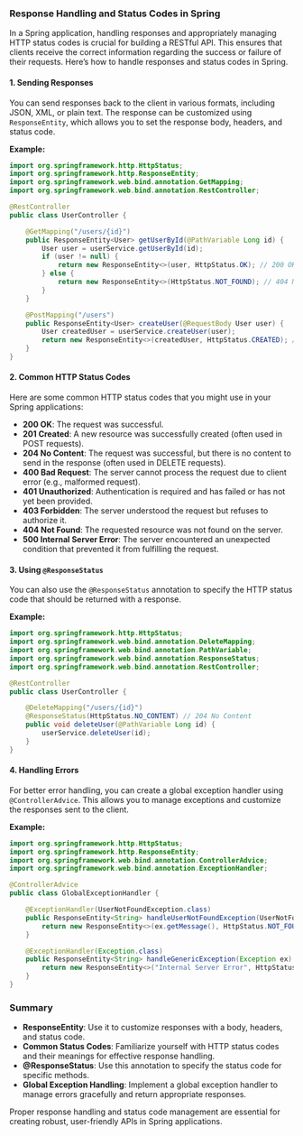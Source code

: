 ### Response Handling and Status Codes in Spring

In a Spring application, handling responses and appropriately managing HTTP status codes is crucial for building a RESTful API. This ensures that clients receive the correct information regarding the success or failure of their requests. Here’s how to handle responses and status codes in Spring.

#### 1. Sending Responses

You can send responses back to the client in various formats, including JSON, XML, or plain text. The response can be customized using `ResponseEntity`, which allows you to set the response body, headers, and status code.

**Example:**

```java
import org.springframework.http.HttpStatus;
import org.springframework.http.ResponseEntity;
import org.springframework.web.bind.annotation.GetMapping;
import org.springframework.web.bind.annotation.RestController;

@RestController
public class UserController {

    @GetMapping("/users/{id}")
    public ResponseEntity<User> getUserById(@PathVariable Long id) {
        User user = userService.getUserById(id);
        if (user != null) {
            return new ResponseEntity<>(user, HttpStatus.OK); // 200 OK
        } else {
            return new ResponseEntity<>(HttpStatus.NOT_FOUND); // 404 Not Found
        }
    }

    @PostMapping("/users")
    public ResponseEntity<User> createUser(@RequestBody User user) {
        User createdUser = userService.createUser(user);
        return new ResponseEntity<>(createdUser, HttpStatus.CREATED); // 201 Created
    }
}
```

#### 2. Common HTTP Status Codes

Here are some common HTTP status codes that you might use in your Spring applications:

- **200 OK**: The request was successful.
- **201 Created**: A new resource was successfully created (often used in POST requests).
- **204 No Content**: The request was successful, but there is no content to send in the response (often used in DELETE requests).
- **400 Bad Request**: The server cannot process the request due to client error (e.g., malformed request).
- **401 Unauthorized**: Authentication is required and has failed or has not yet been provided.
- **403 Forbidden**: The server understood the request but refuses to authorize it.
- **404 Not Found**: The requested resource was not found on the server.
- **500 Internal Server Error**: The server encountered an unexpected condition that prevented it from fulfilling the request.

#### 3. Using `@ResponseStatus`

You can also use the `@ResponseStatus` annotation to specify the HTTP status code that should be returned with a response.

**Example:**

```java
import org.springframework.http.HttpStatus;
import org.springframework.web.bind.annotation.DeleteMapping;
import org.springframework.web.bind.annotation.PathVariable;
import org.springframework.web.bind.annotation.ResponseStatus;
import org.springframework.web.bind.annotation.RestController;

@RestController
public class UserController {

    @DeleteMapping("/users/{id}")
    @ResponseStatus(HttpStatus.NO_CONTENT) // 204 No Content
    public void deleteUser(@PathVariable Long id) {
        userService.deleteUser(id);
    }
}
```

#### 4. Handling Errors

For better error handling, you can create a global exception handler using `@ControllerAdvice`. This allows you to manage exceptions and customize the responses sent to the client.

**Example:**

```java
import org.springframework.http.HttpStatus;
import org.springframework.http.ResponseEntity;
import org.springframework.web.bind.annotation.ControllerAdvice;
import org.springframework.web.bind.annotation.ExceptionHandler;

@ControllerAdvice
public class GlobalExceptionHandler {

    @ExceptionHandler(UserNotFoundException.class)
    public ResponseEntity<String> handleUserNotFoundException(UserNotFoundException ex) {
        return new ResponseEntity<>(ex.getMessage(), HttpStatus.NOT_FOUND); // 404 Not Found
    }

    @ExceptionHandler(Exception.class)
    public ResponseEntity<String> handleGenericException(Exception ex) {
        return new ResponseEntity<>("Internal Server Error", HttpStatus.INTERNAL_SERVER_ERROR); // 500 Internal Server Error
    }
}
```

### Summary

- **ResponseEntity**: Use it to customize responses with a body, headers, and status code.
- **Common Status Codes**: Familiarize yourself with HTTP status codes and their meanings for effective response handling.
- **@ResponseStatus**: Use this annotation to specify the status code for specific methods.
- **Global Exception Handling**: Implement a global exception handler to manage errors gracefully and return appropriate responses.

Proper response handling and status code management are essential for creating robust, user-friendly APIs in Spring applications.